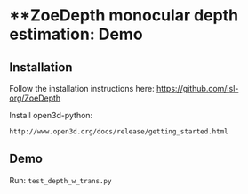 # **ZoeDepth monocular depth estimation: Demo

## Installation

Follow the installation instructions here:
https://github.com/isl-org/ZoeDepth

Install open3d-python:
```
http://www.open3d.org/docs/release/getting_started.html
```

## Demo

Run: ```test_depth_w_trans.py```
















